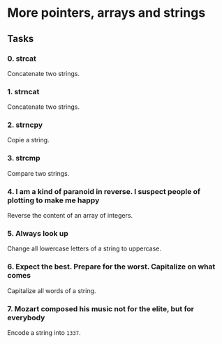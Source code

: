 # More pointers, arrays and strings
## Tasks
### 0. strcat
Concatenate two strings.

### 1. strncat
Concatenate two strings.

### 2. strncpy
Copie a string.

### 3. strcmp
Compare two strings.

### 4. I am a kind of paranoid in reverse. I suspect people of plotting to make me happy
Reverse the content of an array of integers.

### 5. Always look up
Change all lowercase letters of a string to uppercase.

### 6. Expect the best. Prepare for the worst. Capitalize on what comes
Capitalize all words of a string.

### 7. Mozart composed his music not for the elite, but for everybody
Encode a string into `1337`.
